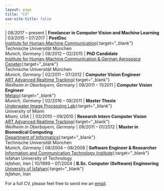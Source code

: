 ```yaml
---
layout: page
title: "CV"
use-site-title: false
---
```


| 08/2017 – present | **Freelancer in Computer Vision and Machine Learning**<br>
| 03/2015 – 07/2017 | **PostDoc**<br>[Institute for Human-Machine Communication](https://www.mmk.ei.tum.de/en/home/){:target="_blank"}<br>Technische Universität München<br>*Munich, Germany* 
| 08/2012 – 02/2015 | **PhD Candidate**<br>[Institute for Human-Machine Communication & German Aerospace Ceneter](https://www.mmk.ei.tum.de/en/home/){:target="_blank"}<br>Technische Universität München<br>*Munich, Germany* 
| 02/2011 – 07/2012 | **Computer Vision Engineer**<br>[ART Advanced Realtime Tracking](https://ar-tracking.com/){:target="_blank"}<br>*Weilheim in Oberbayern, Germany* 
| 09/2011 – 11/2011 | **Computer Vision Engineer**<br>[Metaio](https://en.wikipedia.org/wiki/Metaio){:target="_blank"}<br>*Munich, Germany* 
| 02/2016 – 08/2011 | **Master Thesis**<br>[Underwater Image Processing Lab](https://welcome.miami.edu/){:target="_blank"}<br>University of Miami<br>*Miami, USA* | 
| 03/2010 – 09/2010 | **Research Intern Computer Vision**<br>[ART Advanced Realtime Tracking](https://ar-tracking.com/){:target="_blank"}<br>*Weilheim in Oberbayern, Germany* 
| 09/2011 – 01/2012 | **Master in Biomedical Computing**<br>[Department of Informatics](http://www.in.tum.de/en/cover-page/){:target="_blank"}<br>Technische Universität München<br>*Munich, Germany*
| 08/2004 – 08/2008 | **Software Engineer & Researcher**<br>[Information and Communication Technology Institute](http://www.icti.ir/){:target="_blank"}<br>Isfahan University of Technology<br>*Isfahan, Iran*
| 10/1999 – 07/2004 | **B.Sc. Computer (Software) Engineering**<br>[University of Isfahan](www.ui.ac.ir/en/){:target="_blank"}<br>*Isfahan, Iran*

For a full CV, please feel free to send me an [email](http://babaee.github.io/contact/).
